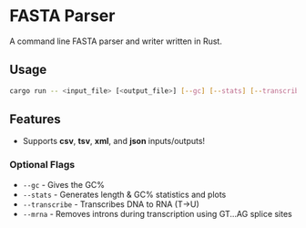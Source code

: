 # FASTA Parser

A command line FASTA parser and writer written in Rust.

## Usage

```bash
cargo run -- <input_file> [<output_file>] [--gc] [--stats] [--transcribe] [--mrna]
```

## Features

- Supports **csv**, **tsv**, **xml**, and **json** inputs/outputs!

### Optional Flags

- `--gc` - Gives the GC%
- `--stats` - Generates length & GC% statistics and plots
- `--transcribe` - Transcribes DNA to RNA (T→U)
- `--mrna` - Removes introns during transcription using GT...AG splice sites